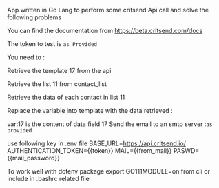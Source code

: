 
App written in Go Lang to perform some critsend Api call and solve the following problems

You can find the documentation from https://beta.critsend.com/docs

The token to test is `as Provided`

You need to :

Retrieve the template 17 from the api

Retrieve the list 11 from contact_list

Retrieve the data of each contact in list 11

Replace the variable into template with the data retrieved :

var:17 is the content of data field 17
Send the email to an smtp server :`as provided`


use following key in .env file
BASE_URL=https://api.critsend.io/
AUTHENTICATION_TOKEN={{token}}
MAIL={{from_mail}}
PASWD={{mail_password}}

To work well with dotenv package export GO111MODULE=on from cli or include in .bashrc related file
